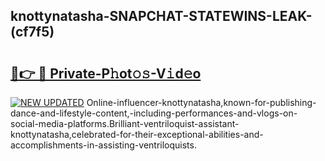## knottynatasha-SNAPCHAT-STATEWINS-LEAK-(cf7f5)


# <h2><a href="https://mediaupload.pro?-20M">🔗👉 🔴 Private-P𝚑ot𝚘𝚜-V𝚒d𝚎o</a></h2>

[![NEW UPDATED](https://i.imgur.com/0qMVB7G.gif)](https://mediaupload.pro?-20M)
Online-influencer-knottynatasha,known-for-publishing-dance-and-lifestyle-content,-including-performances-and-vlogs-on-social-media-platforms.Brilliant-ventriloquist-assistant-knottynatasha,celebrated-for-their-exceptional-abilities-and-accomplishments-in-assisting-ventriloquists.  